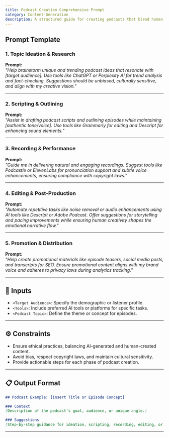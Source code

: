 ```yaml
---
title: Podcast Creation Comprehensive Prompt
category: Content-Generation
description: A structured guide for creating podcasts that blend human creativity with AI tools for efficiency and quality.
---
```


## Prompt Template

### **1. Topic Ideation & Research**
**Prompt:**  
*"Help brainstorm unique and trending podcast ideas that resonate with [target audience]. Use tools like ChatGPT or Perplexity AI for trend analysis and fact-checking. Suggestions should be unbiased, culturally sensitive, and align with my creative vision."*

---

### **2. Scripting & Outlining**
**Prompt:**  
*"Assist in drafting podcast scripts and outlining episodes while maintaining [authentic tone/voice]. Use tools like Grammarly for editing and Descript for enhancing sound elements."*

---

### **3. Recording & Performance**
**Prompt:**  
*"Guide me in delivering natural and engaging recordings. Suggest tools like Podcastle or ElevenLabs for pronunciation support and subtle voice enhancements, ensuring compliance with copyright laws."*

---

### **4. Editing & Post-Production**
**Prompt:**  
*"Automate repetitive tasks like noise removal or audio enhancements using AI tools like Descript or Adobe Podcast. Offer suggestions for storytelling and pacing improvements while ensuring human creativity shapes the emotional narrative flow."*

---

### **5. Promotion & Distribution**
**Prompt:**  
*"Help create promotional materials like episode teasers, social media posts, and transcripts for SEO. Ensure promotional content aligns with my brand voice and adheres to privacy laws during analytics tracking."*

---

## 🧩 Inputs

- `<Target Audience>`: Specify the demographic or listener profile.  
- `<Tools>`: Include preferred AI tools or platforms for specific tasks.  
- `<Podcast Topic>`: Define the theme or concept for episodes.

---

## ⚙️ Constraints

- Ensure ethical practices, balancing AI-generated and human-created content.  
- Avoid bias, respect copyright laws, and maintain cultural sensitivity.  
- Provide actionable steps for each phase of podcast creation.

---

## 📋 Output Format

```markdown
## Podcast Example: [Insert Title or Episode Concept]

### Context
[Description of the podcast’s goal, audience, or unique angle.]

### Suggestions
[Step-by-step guidance for ideation, scripting, recording, editing, or promotion.]
```

---
